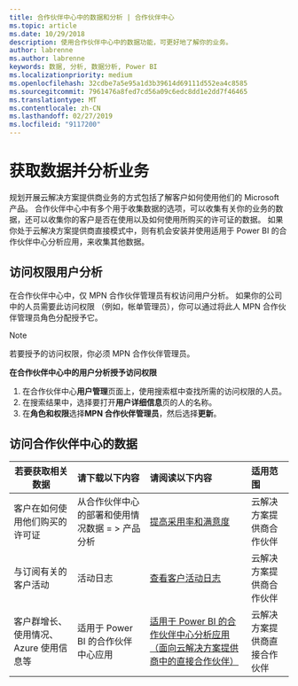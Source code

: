 ```yaml
---
title: 合作伙伴中心中的数据和分析 | 合作伙伴中心
ms.topic: article
ms.date: 10/29/2018
description: 使用合作伙伴中心中的数据功能，可更好地了解你的业务。
author: labrenne
ms.author: labrenne
keywords: 数据, 分析, 数据分析, Power BI
ms.localizationpriority: medium
ms.openlocfilehash: 32cdbe7a5e95a1d3b39614d69111d552ea4c8585
ms.sourcegitcommit: 7961476a8fed7cd56a09c6edc8dd1e2dd7f46465
ms.translationtype: MT
ms.contentlocale: zh-CN
ms.lasthandoff: 02/27/2019
ms.locfileid: "9117200"
---
```

# <a name="get-data-and-analyze-your-business"></a>获取数据并分析业务 

规划开展云解决方案提供商业务的方式包括了解客户如何使用他们的 Microsoft 产品。 合作伙伴中心中有多个用于收集数据的选项，可以收集有关你的业务的数据，还可以收集你的客户是否在使用以及如何使用所购买的许可证的数据。 如果你处于云解决方案提供商直接模式中，则有机会安装并使用适用于 Power BI 的合作伙伴中心分析应用，来收集其他数据。

## <a name="access-to-user-analytics"></a>访问权限用户分析

在合作伙伴中心中，仅 MPN 合作伙伴管理员有权访问用户分析。 如果你的公司中的人员需要此访问权限 （例如，帐单管理员），你可以通过将此人 MPN 合作伙伴管理员角色分配授予它。

>[!NOTE] 
>若要授予的访问权限，你必须 MPN 合作伙伴管理员。

**在合作伙伴中心中的用户分析授予访问权限** 

1.  在合作伙伴中心**用户管理**页面上，使用搜索框中查找所需的访问权限的人员。
2.  在搜索结果中，选择要打开**用户详细信息**页的人的名称。
3.  在**角色和权限**选择**MPN 合作伙伴管理员**，然后选择**更新**。

 
## <a name="access-data-in-partner-center"></a>访问合作伙伴中心的数据

|**若要获取相关数据**   |**请下载以下内容**   |**请阅读以下内容**   | **适用范围**    |
|---------------------|:-----------------------|:---------------|:--------------|
|客户在如何使用他们购买的许可证   |从合作伙伴中心的部署和使用情况数据 = > 产品分析   |[提高采用率和满意度](increasing-adoption-and-satisfaction.md)|云解决方案提供商合作伙伴|
|与订阅有关的客户活动   |活动日志   |[查看客户活动日志](activity-logs.md)|云解决方案提供商合作伙伴   |
|客户群增长、使用情况、Azure 使用信息等   |适用于 Power BI 的合作伙伴中心应用   |[适用于 Power BI 的合作伙伴中心分析应用（面向云解决方案提供商中的直接合作伙伴）](power-bi-app-for-direct-partners.md)|云解决方案提供商直接合作伙伴|






